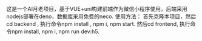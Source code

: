 这是一个AI月老项目，基于VUE+uni构建前端作为微信小程序使用，后端采用nodejs部署在deno，数据库采用免费的neco.
使用方法：
首先克隆本项目，然后cd backend , 执行命令npm install , npm i, npm start.
然后cd frontend, 执行命令npm install, npm i, npm run dev:h5.
